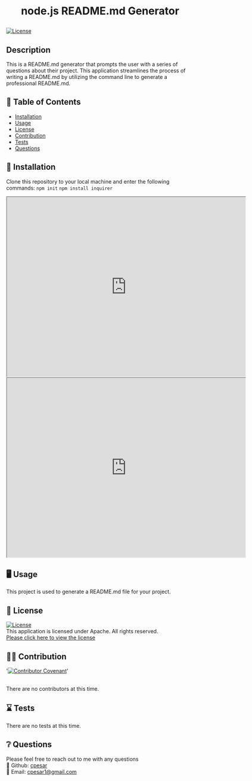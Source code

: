 # <p align="center"> node.js README.md Generator </p>
  
  [![License](https://img.shields.io/badge/License-Apache%202.0-blue.svg)](https://opensource.org/licenses/Apache-2.0) 
  <br />

  ## Description
  This is a README.md generator that prompts the user with a series of questions about their project. This application streamlines the process of writing a README.md by utilizing the command line to generate a professional README.md.
  <br />
  
  
  

  ## :open_book: Table of Contents
  * [Installation](#installation)
  * [Usage](#usage)
  * [License](#license)
  * [Contribution](#contribution)
  * [Tests](#tests)
  * [Questions](#questions)

  

  ## :wrench: Installation
  <a name="installation">Clone this repository to your local machine and enter the following commands: ``npm init`` ``npm install inquirer``</a>
  <br />
  <iframe src="https://drive.google.com/file/d/14J-3GaE-y7T6wYinofj4avqoMBsfqU_Y/preview" width="640" height="480"></iframe>
  <br />

  <iframe src="https://drive.google.com/file/d/1USQprmTxogdYUS7280gMbGUlrJPp_HXZ/preview" width="640" height="480"></iframe>
  <br />


  ## :desktop_computer: Usage
  <a name="usage">This project is used to generate a README.md file for your project.</a>
  <br />
  
  

  ## :scroll: License 
  <a name="license">[![License](https://img.shields.io/badge/License-Apache%202.0-blue.svg)](https://opensource.org/licenses/Apache-2.0)</a>
  <br />This application is licensed under Apache. All rights reserved.<br />[Please click here to view the license](https://www.apache.org/licenses/LICENSE-2.0.txt)


  ## :weight_lifting_man: Contribution
  '[![Contributor Covenant](https://img.shields.io/badge/Contributor%20Covenant-2.0-4baaaa.svg)](code_of_conduct.md)'

  <br /><a name="contribution">There are no contributors at this time.</a>
  

  ## :hourglass: Tests
  <a name="tests">There are no tests at this time.</a>
  

  ## :grey_question: Questions
  Please feel free to reach out to me with any questions<br />
  :wave: Github: <a name = "questions">[cpesar](https://github.com/cpesar)</a>
  <br />
  :postbox: Email: <a name = "questions">cpesar1@gmail.com</a>
  

  

